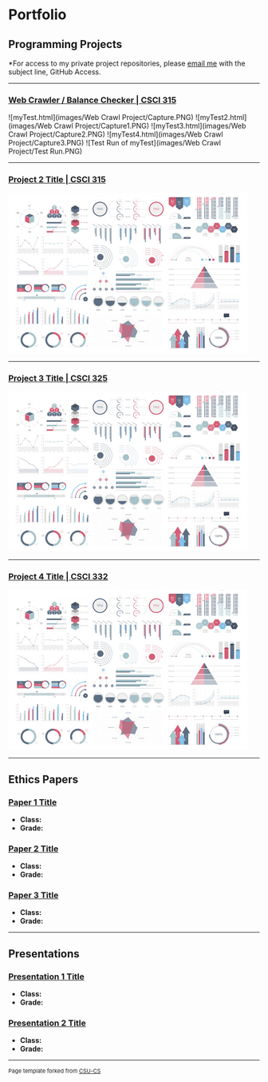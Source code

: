 Portfolio
=========

Programming Projects
--------------------

*For access to my private project repositories, please [email me](mailto:jwood11190@gmail.com?subject=GitHub%20Access) with the subject line, GitHub Access.

---
### [Web Crawler / Balance Checker | CSCI 315](https://github.com/Kaigan90/Web-Crawl-Project)

![myTest.html](images/Web Crawl Project/Capture.PNG)
![myTest2.html](images/Web Crawl Project/Capture1.PNG)
![myTest3.html](images/Web Crawl Project/Capture2.PNG)
![myTest4.html](images/Web Crawl Project/Capture3.PNG)
![Test Run of myTest](images/Web Crawl Project/Test Run.PNG)

---
### [Project 2 Title | CSCI 315](project1)

![Project 2 Thumbnail Name](images/dummy_thumbnail.jpg)

---
### [Project 3 Title | CSCI 325](project1)

![Project 3 Thumbnail Name](images/dummy_thumbnail.jpg)

---
### [Project 4 Title | CSCI 332](project1)

![Project 4 Thumbnail Name](images/dummy_thumbnail.jpg)

---

Ethics Papers
-------------

### [Paper 1 Title](/pdf/sample_presentation.pdf)

-   **Class:**  
-   **Grade:**

### [Paper 2 Title](/pdf/sample_presentation.pdf)

-   **Class:** 
-   **Grade:**

### [Paper 3 Title](/pdf/sample_presentation.pdf)

-   **Class:** 
-   **Grade:**

---

Presentations
-------------

### [Presentation 1 Title](/pdf/sample_presentation.pdf)

- **Class:** 
- **Grade:**


### [Presentation 2 Title](/pdf/sample_presentation.pdf)

- **Class:** 
- **Grade:**

---

<p style="font-size:11px">Page template forked from <a href="https://github.com/csu-cs/csci-portfolio">CSU-CS</a></p>
<!-- Remove above link if you don't want to attributive -->

